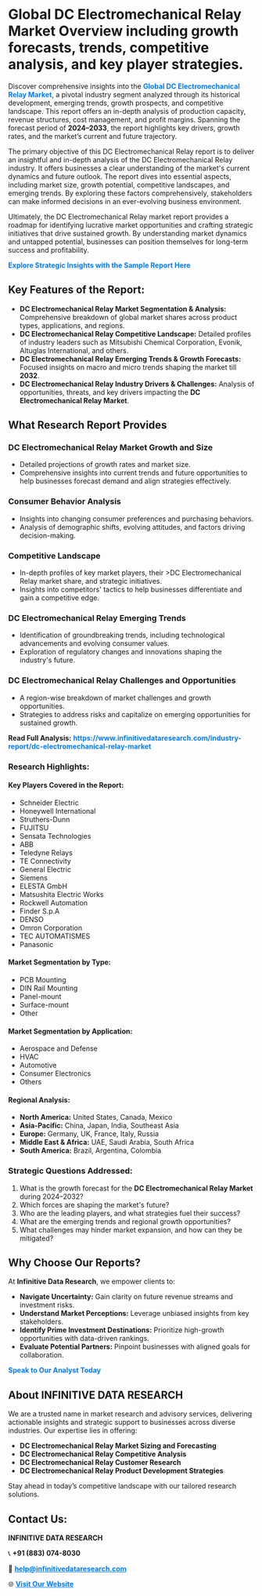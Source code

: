 <h1>Global DC Electromechanical Relay Market Overview including growth forecasts, trends, competitive analysis, and key player strategies.</h1>
<p>
Discover comprehensive insights into the 
<a href="https://www.infinitivedataresearch.com/industry-report/dc-electromechanical-relay-market" rel="dofollow" style="color: #007BFF; text-decoration: none;"><strong>Global DC Electromechanical Relay Market</strong></a>, a pivotal industry segment analyzed through its historical development, emerging trends, growth prospects, and competitive landscape. This report offers an in-depth analysis of production capacity, revenue structures, cost management, and profit margins. Spanning the forecast period of <strong>2024–2033</strong>, the report highlights key drivers, growth rates, and the market’s current and future trajectory.
</p>
<p>
The primary objective of this DC Electromechanical Relay report is to deliver an insightful and in-depth analysis of the DC Electromechanical Relay industry. It offers businesses a clear understanding of the market's current dynamics and future outlook. The report dives into essential aspects, including market size, growth potential, competitive landscapes, and emerging trends. By exploring these factors comprehensively, stakeholders can make informed decisions in an ever-evolving business environment.
</p>
<p>
Ultimately, the DC Electromechanical Relay market report provides a roadmap for identifying lucrative market opportunities and crafting strategic initiatives that drive sustained growth. By understanding market dynamics and untapped potential, businesses can position themselves for long-term success and profitability.
</p>
<p>
<a href="https://www.infinitivedataresearch.com/request-sample/reportId=106572" style="color: #007BFF; text-decoration: none;"><strong>Explore Strategic Insights with the Sample Report Here</strong></a>
</p>

<h2>Key Features of the Report:</h2>
<ul>
<li><strong>DC Electromechanical Relay Market Segmentation & Analysis:</strong> Comprehensive breakdown of global market shares across product types, applications, and regions.</li>
<li><strong>DC Electromechanical Relay Competitive Landscape:</strong> Detailed profiles of industry leaders such as Mitsubishi Chemical Corporation, Evonik, Altuglas International, and others.</li>
<li><strong>DC Electromechanical Relay Emerging Trends & Growth Forecasts:</strong> Focused insights on macro and micro trends shaping the market till <strong>2032</strong>.</li>
<li><strong>DC Electromechanical Relay Industry Drivers & Challenges:</strong> Analysis of opportunities, threats, and key drivers impacting the <strong>DC Electromechanical Relay Market</strong>.</li>
</ul>

<h2>What Research Report Provides</h2>
<h3>DC Electromechanical Relay Market Growth and Size</h3>
<ul>
<li>Detailed projections of growth rates and market size.</li>
<li>Comprehensive insights into current trends and future opportunities to help businesses forecast demand and align strategies effectively.</li>
</ul>

<h3>Consumer Behavior Analysis</h3>
<ul>
<li>Insights into changing consumer preferences and purchasing behaviors.</li>
<li>Analysis of demographic shifts, evolving attitudes, and factors driving decision-making.</li>
</ul>

<h3>Competitive Landscape</h3>
<ul>
<li>In-depth profiles of key market players, their >DC Electromechanical Relay market share, and strategic initiatives.</li>
<li>Insights into competitors' tactics to help businesses differentiate and gain a competitive edge.</li>
</ul>

<h3>DC Electromechanical Relay Emerging Trends</h3>
<ul>
<li>Identification of groundbreaking trends, including technological advancements and evolving consumer values.</li>
<li>Exploration of regulatory changes and innovations shaping the industry's future.</li>
</ul>

<h3>DC Electromechanical Relay Challenges and Opportunities</h3>
<ul>
<li>A region-wise breakdown of market challenges and growth opportunities.</li>
<li>Strategies to address risks and capitalize on emerging opportunities for sustained growth.</li>
</ul>
<p><strong>Read Full Analysis:</strong> <a href="https://www.infinitivedataresearch.com/industry-report/dc-electromechanical-relay-market" rel="dofollow" style="color: #007BFF; text-decoration: none;"><strong>https://www.infinitivedataresearch.com/industry-report/dc-electromechanical-relay-market</strong></a></p>
<h3>Research Highlights:</h3>
<h4>Key Players Covered in the Report:</h4>
<ul><li>Schneider Electric</li><li>Honeywell International</li><li>Struthers-Dunn</li><li>FUJITSU</li><li>Sensata Technologies</li><li>ABB</li><li>Teledyne Relays</li><li>TE Connectivity</li><li>General Electric</li><li>Siemens</li><li>ELESTA GmbH</li><li>Matsushita Electric Works</li><li>Rockwell Automation</li><li>Finder S.p.A</li><li>DENSO</li><li>Omron Corporation</li><li>TEC AUTOMATISMES</li><li>Panasonic</li></ul>
<h4>Market Segmentation by Type:</h4>
<ul><li>PCB Mounting</li><li>DIN Rail Mounting</li><li>Panel-mount</li><li>Surface-mount</li><li>Other</li></ul>
<h4>Market Segmentation by Application:</h4>
<ul><li>Aerospace and Defense</li><li>HVAC</li><li>Automotive</li><li>Consumer Electronics</li><li>Others</li></ul>

<h4>Regional Analysis:</h4>
<ul>
<li><strong>North America:</strong> United States, Canada, Mexico</li>
<li><strong>Asia-Pacific:</strong> China, Japan, India, Southeast Asia</li>
<li><strong>Europe:</strong> Germany, UK, France, Italy, Russia</li>
<li><strong>Middle East & Africa:</strong> UAE, Saudi Arabia, South Africa</li>
<li><strong>South America:</strong> Brazil, Argentina, Colombia</li>
</ul>

<h3>Strategic Questions Addressed:</h3>
<ol>
<li>What is the growth forecast for the <strong>DC Electromechanical Relay Market</strong> during 2024–2032?</li>
<li>Which forces are shaping the market's future?</li>
<li>Who are the leading players, and what strategies fuel their success?</li>
<li>What are the emerging trends and regional growth opportunities?</li>
<li>What challenges may hinder market expansion, and how can they be mitigated?</li>
</ol>

<h2>Why Choose Our Reports?</h2>
<p>At <strong>Infinitive Data Research</strong>, we empower clients to:</p>
<ul>
<li><strong>Navigate Uncertainty:</strong> Gain clarity on future revenue streams and investment risks.</li>
<li><strong>Understand Market Perceptions:</strong> Leverage unbiased insights from key stakeholders.</li>
<li><strong>Identify Prime Investment Destinations:</strong> Prioritize high-growth opportunities with data-driven rankings.</li>
<li><strong>Evaluate Potential Partners:</strong> Pinpoint businesses with aligned goals for collaboration.</li>
</ul>
<p><a href="https://www.infinitivedataresearch.com/industry-report/dc-electromechanical-relay-market" rel="dofollow" style="color: #007BFF; text-decoration: none;"><strong>Speak to Our Analyst Today</strong></a></p>

<h2>About INFINITIVE DATA RESEARCH</h2>
<p>We are a trusted name in market research and advisory services, delivering actionable insights and strategic support to businesses across diverse industries. Our expertise lies in offering:</p>
<ul>
<li><strong>DC Electromechanical Relay Market Sizing and Forecasting</strong></li>
<li><strong>DC Electromechanical Relay Competitive Analysis</strong></li>
<li><strong>DC Electromechanical Relay Customer Research</strong></li>
<li><strong>DC Electromechanical Relay Product Development Strategies</strong></li>
</ul>
<p>Stay ahead in today’s competitive landscape with our tailored research solutions.</p>

<h2>Contact Us:</h2>
<p><strong>INFINITIVE DATA RESEARCH</strong></p>
<p>📞 <strong>+91 (883) 074-8030</strong></p>
<p>📧 <strong><a href="mailto:help@infinitivedataresearch.com" style="color: #007BFF;">help@infinitivedataresearch.com</a></strong></p>
<p>🌐 <strong><a href="https://www.infinitivedataresearch.com" rel="dofollow" style="color: #007BFF;">Visit Our Website</a></strong></p>